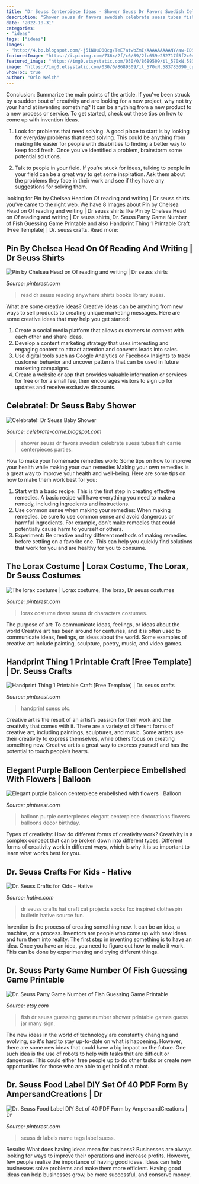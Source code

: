 ```yaml
---
title: "Dr Seuss Centerpiece Ideas - Shower Seuss Dr Favors Swedish Celebrate Suess Tubes Fish Carrie Centerpieces Parties"
description: "Shower seuss dr favors swedish celebrate suess tubes fish carrie centerpieces parties"
date: "2022-10-31"
categories:
- "ideas"
tags: ["ideas"]
images:
- "http://4.bp.blogspot.com/-j5iNOuQ0Qcg/TeE7atwbZmI/AAAAAAAAANY/aw-IDSNak70/s1600/IMG_2590.JPG"
featuredImage: "https://i.pinimg.com/736x/2f/c6/59/2fc659e252717f5f2c0e272020f48394.jpg"
featured_image: "https://img0.etsystatic.com/030/0/8689509/il_570xN.583783090_cp46.jpg"
image: "https://img0.etsystatic.com/030/0/8689509/il_570xN.583783090_cp46.jpg"
ShowToc: true
author: "Orlo Welch"
---
```



Conclusion: Summarize the main points of the article.
If you've been struck by a sudden bout of creativity and are looking for a new project, why not try your hand at inventing something? It can be anything from a new product to a new process or service. To get started, check out these tips on how to come up with invention ideas.
1. Look for problems that need solving. A good place to start is by looking for everyday problems that need solving. This could be anything from making life easier for people with disabilities to finding a better way to keep food fresh. Once you've identified a problem, brainstorm some potential solutions.

2. Talk to people in your field. If you're stuck for ideas, talking to people in your field can be a great way to get some inspiration. Ask them about the problems they face in their work and see if they have any suggestions for solving them.

	

		
looking for Pin by Chelsea Head on Of reading and writing | Dr seuss shirts you've came to the right web. We have 8 Images about Pin by Chelsea Head on Of reading and writing | Dr seuss shirts like Pin by Chelsea Head on Of reading and writing | Dr seuss shirts, Dr. Seuss Party Game Number of Fish Guessing Game Printable and also Handprint Thing 1 Printable Craft [Free Template] | Dr. seuss crafts. Read more:
		
    
## Pin By Chelsea Head On Of Reading And Writing | Dr Seuss Shirts

<img loading=lazy src="https://i.pinimg.com/736x/ee/af/98/eeaf98d4a948b029cbe23cf998715db9--kids-crafts-tee.jpg" onerror="this.onerror=null;this.src='https://tse3.mm.bing.net/th?id=OIP.Plf2K8CGx5MG_VK11QilxAD6D6&amp;pid=15.1';" alt="Pin by Chelsea Head on Of reading and writing | Dr seuss shirts">

_Source: pinterest.com_

>read dr seuss reading anywhere shirts books library suess. 

	

What are some creative ideas?
Creative ideas can be anything from new ways to sell products to creating unique marketing messages. Here are some creative ideas that may help you get started: 
1. Create a social media platform that allows customers to connect with each other and share ideas. 
2. Develop a content marketing strategy that uses interesting and engaging content to attract attention and converts leads into sales. 
3. Use digital tools such as Google Analytics or Facebook Insights to track customer behavior and uncover patterns that can be used in future marketing campaigns. 
4. Create a website or app that provides valuable information or services for free or for a small fee, then encourages visitors to sign up for updates and receive exclusive discounts.

    
## Celebrate!: Dr Seuss Baby Shower

<img loading=lazy src="http://4.bp.blogspot.com/-j5iNOuQ0Qcg/TeE7atwbZmI/AAAAAAAAANY/aw-IDSNak70/s1600/IMG_2590.JPG" onerror="this.onerror=null;this.src='https://tse3.mm.bing.net/th?id=OIP.qeJs6TSPcbJHER2zmSE71QHaLG&amp;pid=15.1';" alt="Celebrate!: Dr Seuss Baby Shower">

_Source: celebrate-carrie.blogspot.com_

>shower seuss dr favors swedish celebrate suess tubes fish carrie centerpieces parties. 

	

How to make your homemade remedies work: Some tips on how to improve your health while making your own remedies
Making your own remedies is a great way to improve your health and well-being. Here are some tips on how to make them work best for you: 
1. Start with a basic recipe: This is the first step in creating effective remedies. A basic recipe will have everything you need to make a remedy, including ingredients and instructions. 
2. Use common sense when making your remedies: When making remedies, be sure to use common sense and avoid dangerous or harmful ingredients. For example, don’t make remedies that could potentially cause harm to yourself or others. 
3. Experiment: Be creative and try different methods of making remedies before settling on a favorite one. This can help you quickly find solutions that work for you and are healthy for you to consume.

    
## The Lorax Costume | Lorax Costume, The Lorax, Dr Seuss Costumes

<img loading=lazy src="https://i.pinimg.com/736x/2f/c6/59/2fc659e252717f5f2c0e272020f48394.jpg" onerror="this.onerror=null;this.src='https://tse2.mm.bing.net/th?id=OIP.KFtFv7BrRY6XPt3qIjKBZwHaJ3&amp;pid=15.1';" alt="The lorax costume | Lorax costume, The lorax, Dr seuss costumes">

_Source: pinterest.com_

>lorax costume dress seuss dr characters costumes. 

	

The purpose of art: To communicate ideas, feelings, or ideas about the world
Creative art has been around for centuries, and it is often used to communicate ideas, feelings, or ideas about the world. Some examples of creative art include painting, sculpture, poetry, music, and video games.

    
## Handprint Thing 1 Printable Craft [Free Template] | Dr. Seuss Crafts

<img loading=lazy src="https://i.pinimg.com/736x/b7/4f/06/b74f067929b7ee4477b2645180228a76.jpg" onerror="this.onerror=null;this.src='https://tse3.mm.bing.net/th?id=OIP.MwOiIC-vEiphnSrEL1pZ9gHaJQ&amp;pid=15.1';" alt="Handprint Thing 1 Printable Craft [Free Template] | Dr. seuss crafts">

_Source: pinterest.com_

>handprint suess otc. 

	

Creative art is the result of an artist’s passion for their work and the creativity that comes with it. There are a variety of different forms of creative art, including paintings, sculptures, and music. Some artists use their creativity to express themselves, while others focus on creating something new. Creative art is a great way to express yourself and has the potential to touch people’s hearts.

    
## Elegant Purple Balloon Centerpiece Embellshed With Flowers | Balloon

<img loading=lazy src="https://i.pinimg.com/736x/d9/6a/62/d96a626ce2ecc755b9edc73ccae724d6.jpg" onerror="this.onerror=null;this.src='https://tse4.mm.bing.net/th?id=OIP.Dsa6A8E2Du0dIaDGAP2FGQHaOO&amp;pid=15.1';" alt="Elegant purple balloon centerpiece embellshed with flowers | Balloon">

_Source: pinterest.com_

>balloon purple centerpieces elegant centerpiece decorations flowers balloons decor birthday. 

	

Types of creativity: How do different forms of creativity work?
Creativity is a complex concept that can be broken down into different types. Different forms of creativity work in different ways, which is why it is so important to learn what works best for you.

    
## Dr. Seuss Crafts For Kids - Hative

<img loading=lazy src="https://hative.com/wp-content/uploads/2015/02/dr-seuss-crafts/4-dr-seuss-crafts.jpg" onerror="this.onerror=null;this.src='https://tse2.mm.bing.net/th?id=OIP.E0vT_MOXjETBgu5HeYRNFgHaHa&amp;pid=15.1';" alt="Dr. Seuss Crafts for Kids - Hative">

_Source: hative.com_

>dr seuss crafts hat craft cat projects socks fox inspired clothespin bulletin hative source fun. 

	

Invention is the process of creating something new. It can be an idea, a machine, or a process. Inventors are people who come up with new ideas and turn them into reality. The first step in inventing something is to have an idea. Once you have an idea, you need to figure out how to make it work. This can be done by experimenting and trying different things.

    
## Dr. Seuss Party Game Number Of Fish Guessing Game Printable

<img loading=lazy src="https://img0.etsystatic.com/030/0/8689509/il_570xN.583783090_cp46.jpg" onerror="this.onerror=null;this.src='https://tse2.mm.bing.net/th?id=OIP.f_kUd3jtcukp6VTtChDhRQHaHa&amp;pid=15.1';" alt="Dr. Seuss Party Game Number of Fish Guessing Game Printable">

_Source: etsy.com_

>fish dr seuss guessing game number shower printable games guess jar many sign. 

	

The new ideas in the world of technology are constantly changing and evolving, so it's hard to stay up-to-date on what is happening. However, there are some new ideas that could have a big impact on the future. One such idea is the use of robots to help with tasks that are difficult or dangerous. This could either free people up to do other tasks or create new opportunities for those who are able to get hold of a robot.

    
## Dr. Seuss Food Label DIY Set Of 40 PDF Form By AmpersandCreations | Dr

<img loading=lazy src="https://i.pinimg.com/736x/4d/84/ca/4d84caf5fe2fa81cdc22deac4ae0f9d5--food-tags-food-labels.jpg" onerror="this.onerror=null;this.src='https://tse4.mm.bing.net/th?id=OIP.IyAagSM9FjyfyJnuSgjOMwHaMC&amp;pid=15.1';" alt="Dr. Seuss Food Label DIY Set of 40 PDF Form by AmpersandCreations | Dr">

_Source: pinterest.com_

>seuss dr labels name tags label suess. 

	

Results: What does having ideas mean for business?
Businesses are always looking for ways to improve their operations and increase profits. However, few people realize the importance of having good ideas. Ideas can help businesses solve problems and make them more efficient. Having good ideas can help businesses grow, be more successful, and conserve money.

